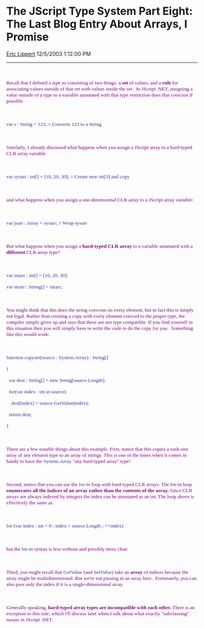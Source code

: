 <div id="page">

# The JScript Type System Part Eight: The Last Blog Entry About Arrays, I Promise

[Eric Lippert](https://social.msdn.microsoft.com/profile/Eric%20Lippert) 12/5/2003 1:12:00 PM

-----

<div id="content">

<span style="FONT-SIZE: 10pt; COLOR: purple; FONT-FAMILY: &#39;Lucida Sans Unicode&#39;; mso-bidi-font-family: &#39;Times New Roman&#39;"> </span>

<span style="FONT-SIZE: 10pt; COLOR: purple; FONT-FAMILY: &#39;Lucida Sans Unicode&#39;; mso-bidi-font-family: &#39;Times New Roman&#39;"> </span>

 

<span style="FONT-SIZE: 10pt; COLOR: purple; FONT-FAMILY: &#39;Lucida Sans Unicode&#39;; mso-bidi-font-family: &#39;Times New Roman&#39;">Recall that I defined a *type* as consisting of two things: a **set** of values, and a **rule** for associating values outside of that set with values inside the set.<span style="mso-spacerun: yes">  </span>In JScript .NET, assigning a value outside of a type to a variable annotated with that type restriction does that coercion if possible</span>

<span style="FONT-SIZE: 10pt; COLOR: purple; FONT-FAMILY: &#39;Lucida Sans Unicode&#39;; mso-bidi-font-family: &#39;Times New Roman&#39;"> </span>

 

<span style="FONT-SIZE: 10pt; COLOR: #333399; FONT-FAMILY: &#39;Lucida Console&#39;">var s : String = 123; // Converts 123 to a String</span>

<span style="FONT-SIZE: 10pt; COLOR: purple; FONT-FAMILY: &#39;Lucida Sans Unicode&#39;; mso-bidi-font-family: &#39;Times New Roman&#39;"> </span>

 

<span style="FONT-SIZE: 10pt; COLOR: purple; FONT-FAMILY: &#39;Lucida Sans Unicode&#39;; mso-bidi-font-family: &#39;Times New Roman&#39;">Similarly, I already discussed what happens when you assign a JScript array to a hard-typed CLR array variable</span>

<span style="FONT-SIZE: 10pt; COLOR: purple; FONT-FAMILY: &#39;Lucida Sans Unicode&#39;; mso-bidi-font-family: &#39;Times New Roman&#39;"> </span>

 

<span style="FONT-SIZE: 10pt; COLOR: #333399; FONT-FAMILY: &#39;Lucida Console&#39;">var sysarr : int\[\] = \[10, 20, 30\]; // Create new int\[3\] and copy </span>

<span style="FONT-SIZE: 10pt; COLOR: purple; FONT-FAMILY: &#39;Lucida Sans Unicode&#39;; mso-bidi-font-family: &#39;Times New Roman&#39;"> </span>

 

<span style="FONT-SIZE: 10pt; COLOR: purple; FONT-FAMILY: &#39;Lucida Sans Unicode&#39;; mso-bidi-font-family: &#39;Times New Roman&#39;">and what happens when you assign a one-dimensional CLR array to a JScript array variable:</span>

<span style="FONT-SIZE: 10pt; COLOR: purple; FONT-FAMILY: &#39;Lucida Sans Unicode&#39;; mso-bidi-font-family: &#39;Times New Roman&#39;"> </span>

 

<span style="FONT-SIZE: 10pt; COLOR: #333399; FONT-FAMILY: &#39;Lucida Console&#39;">var jsarr : Array = sysarr; // Wrap sysarr </span>

<span style="FONT-SIZE: 10pt; COLOR: purple; FONT-FAMILY: &#39;Lucida Sans Unicode&#39;; mso-bidi-font-family: &#39;Times New Roman&#39;"> </span>

 

<span style="FONT-SIZE: 10pt; COLOR: purple; FONT-FAMILY: &#39;Lucida Sans Unicode&#39;; mso-bidi-font-family: &#39;Times New Roman&#39;">But what happens when you assign a **hard-typed CLR array** to a variable annotated with a **different** CLR array type?</span>

<span style="FONT-SIZE: 10pt; COLOR: purple; FONT-FAMILY: &#39;Lucida Sans Unicode&#39;; mso-bidi-font-family: &#39;Times New Roman&#39;"> </span>

 

<span style="FONT-SIZE: 10pt; COLOR: #333399; FONT-FAMILY: &#39;Lucida Console&#39;">var intarr : int\[\] = \[10, 20, 30\];</span>

<span style="FONT-SIZE: 10pt; COLOR: #333399; FONT-FAMILY: &#39;Lucida Console&#39;">var strarr : String\[\] = intarr;</span>

<span style="FONT-SIZE: 10pt; COLOR: purple; FONT-FAMILY: &#39;Lucida Sans Unicode&#39;; mso-bidi-font-family: &#39;Times New Roman&#39;"> </span>

 

<span style="FONT-SIZE: 10pt; COLOR: purple; FONT-FAMILY: &#39;Lucida Sans Unicode&#39;; mso-bidi-font-family: &#39;Times New Roman&#39;">You might think that this does the string coercion on every element, but in fact this is simply not legal. Rather than creating a copy with every element coerced to the proper type, the compiler simply gives up and says that these are not type compatible. If you find yourself in this situation then you will simply have to write the code to do the copy for you.<span style="mso-spacerun: yes">  </span>Something like this would work:</span>

<span style="FONT-SIZE: 10pt; COLOR: purple; FONT-FAMILY: &#39;Lucida Sans Unicode&#39;; mso-bidi-font-family: &#39;Times New Roman&#39;"> </span>

 

<span style="FONT-SIZE: 10pt; COLOR: #333399; FONT-FAMILY: &#39;Lucida Console&#39;">function copyarr(source : System.Array) : String\[\]</span>

<span style="FONT-SIZE: 10pt; COLOR: #333399; FONT-FAMILY: &#39;Lucida Console&#39;">{</span>

<span style="FONT-SIZE: 10pt; COLOR: #333399; FONT-FAMILY: &#39;Lucida Console&#39;"><span style="mso-spacerun: yes">  </span>var dest : String\[\] = new String\[source.Length\];</span>

<span style="FONT-SIZE: 10pt; COLOR: #333399; FONT-FAMILY: &#39;Lucida Console&#39;"><span style="mso-spacerun: yes">  </span>for(var index : int in source)</span>

<span style="FONT-SIZE: 10pt; COLOR: #333399; FONT-FAMILY: &#39;Lucida Console&#39;"><span style="mso-spacerun: yes">    </span>dest\[index\] = source.GetValue(index);</span>

<span style="FONT-SIZE: 10pt; COLOR: #333399; FONT-FAMILY: &#39;Lucida Console&#39;"><span style="mso-spacerun: yes">  </span>return dest;</span>

<span style="FONT-SIZE: 10pt; COLOR: #333399; FONT-FAMILY: &#39;Lucida Console&#39;">}</span>

<span style="FONT-SIZE: 10pt; COLOR: purple; FONT-FAMILY: &#39;Lucida Sans Unicode&#39;; mso-bidi-font-family: &#39;Times New Roman&#39;"> </span>

 

<span style="FONT-SIZE: 10pt; COLOR: purple; FONT-FAMILY: &#39;Lucida Sans Unicode&#39;; mso-bidi-font-family: &#39;Times New Roman&#39;">There are a few notable things about this example. First, notice that this copies a rank-one array of any element type to an array of strings. This is one of the times when it comes in handy to have the </span><span style="FONT-SIZE: 10pt; COLOR: #333399; FONT-FAMILY: &#39;Lucida Console&#39;">System.Array</span><span style="FONT-SIZE: 10pt; COLOR: purple; FONT-FAMILY: &#39;Lucida Sans Unicode&#39;; mso-bidi-font-family: &#39;Times New Roman&#39;"> "any hard-typed array" type\!</span>

<span style="FONT-SIZE: 10pt; COLOR: purple; FONT-FAMILY: &#39;Lucida Sans Unicode&#39;; mso-bidi-font-family: &#39;Times New Roman&#39;"> </span>

 

<span style="FONT-SIZE: 10pt; COLOR: purple; FONT-FAMILY: &#39;Lucida Sans Unicode&#39;; mso-bidi-font-family: &#39;Times New Roman&#39;">Second, notice that you can use the </span><span style="FONT-SIZE: 10pt; COLOR: #333399; FONT-FAMILY: &#39;Lucida Console&#39;">for-in</span><span style="FONT-SIZE: 10pt; COLOR: purple; FONT-FAMILY: &#39;Lucida Sans Unicode&#39;; mso-bidi-font-family: &#39;Times New Roman&#39;"> loop with hard-typed CLR arrays. The for-in loop **enumerates all the indices of an array rather than the contents of the array.** Since CLR arrays are always indexed by integers the index can be annotated as an int. The loop above is effectively the same as</span>

<span style="FONT-SIZE: 10pt; COLOR: purple; FONT-FAMILY: &#39;Lucida Sans Unicode&#39;; mso-bidi-font-family: &#39;Times New Roman&#39;"> </span>

 

<span style="FONT-SIZE: 10pt; COLOR: #333399; FONT-FAMILY: &#39;Lucida Console&#39;">for (var index : int = 0 ; index \< source.Length ; ++index)</span>

<span style="FONT-SIZE: 10pt; COLOR: purple; FONT-FAMILY: &#39;Lucida Sans Unicode&#39;; mso-bidi-font-family: &#39;Times New Roman&#39;"> </span>

 

<span style="FONT-SIZE: 10pt; COLOR: purple; FONT-FAMILY: &#39;Lucida Sans Unicode&#39;; mso-bidi-font-family: &#39;Times New Roman&#39;">but the </span><span style="FONT-SIZE: 10pt; COLOR: #333399; FONT-FAMILY: &#39;Lucida Console&#39;">for-in</span><span style="FONT-SIZE: 10pt; COLOR: purple; FONT-FAMILY: &#39;Lucida Sans Unicode&#39;; mso-bidi-font-family: &#39;Times New Roman&#39;"> syntax is less verbose and possibly more clear.</span>

<span style="FONT-SIZE: 10pt; COLOR: purple; FONT-FAMILY: &#39;Lucida Sans Unicode&#39;; mso-bidi-font-family: &#39;Times New Roman&#39;"> </span>

 

<span style="FONT-SIZE: 10pt; COLOR: purple; FONT-FAMILY: &#39;Lucida Sans Unicode&#39;; mso-bidi-font-family: &#39;Times New Roman&#39;">Third, you might recall that </span><span style="FONT-SIZE: 10pt; COLOR: #333399; FONT-FAMILY: &#39;Lucida Console&#39;">GetValue</span><span style="FONT-SIZE: 10pt; COLOR: purple; FONT-FAMILY: &#39;Lucida Sans Unicode&#39;; mso-bidi-font-family: &#39;Times New Roman&#39;"> (and </span><span style="FONT-SIZE: 10pt; COLOR: #333399; FONT-FAMILY: &#39;Lucida Console&#39;">SetValue</span><span style="FONT-SIZE: 10pt; COLOR: purple; FONT-FAMILY: &#39;Lucida Sans Unicode&#39;; mso-bidi-font-family: &#39;Times New Roman&#39;">) take an **array** of indices because the array might be multidimensional. But we're not passing in an array here.<span style="mso-spacerun: yes">  </span>Fortunately, you can also pass only the index if it is a single-dimensional array.</span>

<span style="FONT-SIZE: 10pt; COLOR: purple; FONT-FAMILY: &#39;Lucida Sans Unicode&#39;; mso-bidi-font-family: &#39;Times New Roman&#39;"> </span>

 

<span style="FONT-SIZE: 10pt; COLOR: purple; FONT-FAMILY: &#39;Lucida Sans Unicode&#39;; mso-bidi-font-family: &#39;Times New Roman&#39;">Generally speaking, **hard-typed array types are incompatible with each other.** There is an exception to this rule, which I'll discuss later when I talk about what exactly "subclassing" means in JScript .NET.</span>

</div>

</div>

